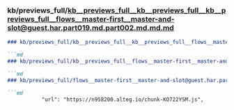 ### kb/previews_full/kb__previews_full__kb__previews_full__kb__previews_full__flows__master-first__master-and-slot@guest.har.part019.md.part002.md.md.md

```md
### kb/previews_full/kb__previews_full__kb__previews_full__flows__master-first__master-and-slot@guest.har.part019.md.part002.md.md

```md
### kb/previews_full/kb__previews_full__flows__master-first__master-and-slot@guest.har.part019.md.part002.md

```md
### kb/previews_full/flows__master-first__master-and-slot@guest.har.part019.md (part 002)

```md
           "url": "https://n958200.alteg.io/chunk-KO722YSM.js",
     
```

```

```

```

```
